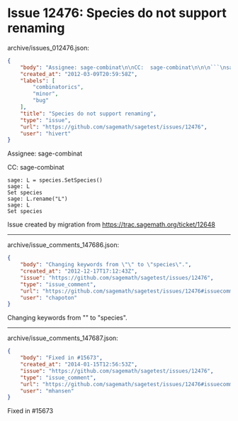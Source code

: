 # Issue 12476: Species do not support renaming

archive/issues_012476.json:
```json
{
    "body": "Assignee: sage-combinat\n\nCC:  sage-combinat\n\n\n```\nsage: L = species.SetSpecies()\nsage: L\nSet species\nsage: L.rename(\"L\")\nsage: L\nSet species\n```\n\n\nIssue created by migration from https://trac.sagemath.org/ticket/12648\n\n",
    "created_at": "2012-03-09T20:59:58Z",
    "labels": [
        "combinatorics",
        "minor",
        "bug"
    ],
    "title": "Species do not support renaming",
    "type": "issue",
    "url": "https://github.com/sagemath/sagetest/issues/12476",
    "user": "hivert"
}
```
Assignee: sage-combinat

CC:  sage-combinat


```
sage: L = species.SetSpecies()
sage: L
Set species
sage: L.rename("L")
sage: L
Set species
```


Issue created by migration from https://trac.sagemath.org/ticket/12648





---

archive/issue_comments_147686.json:
```json
{
    "body": "Changing keywords from \"\" to \"species\".",
    "created_at": "2012-12-17T17:12:43Z",
    "issue": "https://github.com/sagemath/sagetest/issues/12476",
    "type": "issue_comment",
    "url": "https://github.com/sagemath/sagetest/issues/12476#issuecomment-147686",
    "user": "chapoton"
}
```

Changing keywords from "" to "species".



---

archive/issue_comments_147687.json:
```json
{
    "body": "Fixed in #15673",
    "created_at": "2014-01-15T12:56:53Z",
    "issue": "https://github.com/sagemath/sagetest/issues/12476",
    "type": "issue_comment",
    "url": "https://github.com/sagemath/sagetest/issues/12476#issuecomment-147687",
    "user": "mhansen"
}
```

Fixed in #15673
